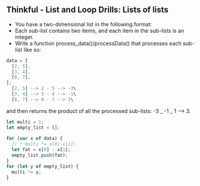 ## Thinkful - List and Loop Drills: Lists of lists

- You have a two-dimensional list in the following format:
- Each sub-list contains two items, and each item in the sub-lists is an integer.
- Write a function process_data()/processData() that processes each sub-list like so:

```js
data = [
  [2, 5],
  [3, 4],
  [8, 7],
];
  [2, 5] --> 2 - 5 --> -3\
  [3, 4] --> 3 - 4 --> -1\
  [8, 7] --> 8 - 7 --> 1\
``` 
and then returns the product of all the processed sub-lists: -3 _ -1 _ 1 --> 3.

````js
let multi = 1;
let empty_list = [];
 
for (var x of data) {
  // ! multi *= x[0]-x[1];
  let fat = x[0] - x[1];
  empty_list.push(fat);
}
for (let y of empty_list) {
  multi *= y;
}
````
 